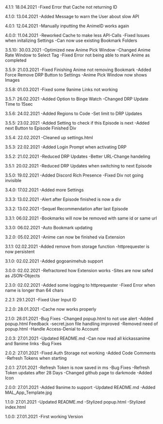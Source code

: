 4.1.1: 18.04.2021
    -Fixed Error that Cache not returning ID

4.1.0: 13.04.2021
    -Added Message to warn the User about slow API

4.0.1: 12.04.2021
    -Manually inputting the AnimeID works again

4.0.0: 11.04.2021
    -Reworked Cache to make less API-Calls
    -Fixed Issues when initalizing Settings
    -Can now use existing Bookmark Folders

3.5.10: 30.03.2021
    -Optimized new Anime Pick Window
    -Changed Anime Rate Window to Select Tag
    -Fixed Error not being able to mark Anime as completed

3.5.9: 21.03.2021
    -Fixed Finishing Anime not removing Bookmark
    -Added Force Remove DRP Button to Settings
    -Anime Pick Window now shows Images

3.5.8: 01.03.2021
    -Fixed some 9anime Links not working

3.5.7: 26.02.2021
    -Added Option to Binge Watch
    -Changed DRP Update Time to 15sec

3.5.6: 24.02.2021
    -Added Regions to Code
    -Set limit to DRP Updates

3.5.5: 23.02.2021
    -Added Setting to check if this Episode is next
    -Added next Button to Episode Finished Div

3.5.4: 22.02.2021
    -Cleaned up settings.html

3.5.3: 22.02.2021
    -Added Login Prompt when activating DRP

3.5.2: 21.02.2021
    -Reduced DRP Updates
    -Better URL-Change handeling

3.5.1: 20.02.2021
    -Reduced DRP Updates when switching to next Episode

3.5.0: 19.02.2021
    -Added Discord Rich Presence
    -Fixed Div not going invisible

3.4.0: 17.02.2021
    -Added more Settings

3.3.3: 13.02.2021
    -Alert after Episode finished is now a div

3.3.2: 13.02.2021
    -Sequel Recommendation after last Episode

3.3.1: 06.02.2021
    -Bookmarks will now be removed with same id or same url

3.3.0: 06.02.2021
    -Auto Bookmark updating

3.2.0: 05.02.2021
    -Anime can now be finished via Extension

3.1.1: 02.02.2021
    -Added remove from storage function
    -httprequester is now persistent

3.1.0: 02.02.2021
    -Added gogoanimehub support

3.0.0: 02.02.2021
    -Refractored how Extension works
    -Sites are now safed as JSON-Objects

2.3.0: 02.02.2021
    -Added some logging to httprequester
    -Fixed Error when name is longer than 64 chars

2.2.1: 29.1.2021
    -Fixed User Input ID

2.2.0: 28.01.2021
    -Cache now works properly

2.1.0: 28.01.2021
    -Bug Fixes
    -Changed popup.html to not use alert
    -Added popup.html Feedback
    -secret.json file handling improved
    -Removed need of popup.html
    -Handle Access-Denial to Account

2.0.3: 27.01.2021
    -Updated README.md
    -Can now read all kickassanime and 9anime links
    -Bug Fixes

2.0.2: 27.01.2021
    -Fixed Auth Storage not working
    -Added Code Comments
    -Refresh Tokens when starting

2.0.1: 27.01.2021
    -Refresh Token is now saved in ms
    -Bug Fixes
    -Refresh Token updates after 28 Days
    -Changed github page to darkmode
    -Added Icon

2.0.0: 27.01.2021
    -Added 9anime.to support
    -Updated README.md
    -Added MAL_App_Template.jpg

1.1.0: 27.01.2021
    -Updated README.md
    -Stylized popup.html
    -Stylized index.html

1.0.0: 27.01.2021
    -First working Version